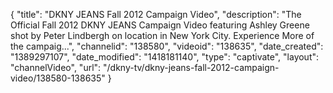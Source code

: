 {
    "title": "DKNY JEANS Fall 2012 Campaign Video",
    "description": "The Official Fall 2012 DKNY JEANS Campaign Video featuring Ashley Greene shot by Peter Lindbergh on location in New York City. Experience More of the campaig...",
    "channelid": "138580",
    "videoid": "138635",
    "date_created": "1389297107",
    "date_modified": "1418181140",
    "type": "captivate",
    "layout": "channelVideo",
    "url": "\/dkny-tv\/dkny-jeans-fall-2012-campaign-video\/138580-138635"
}